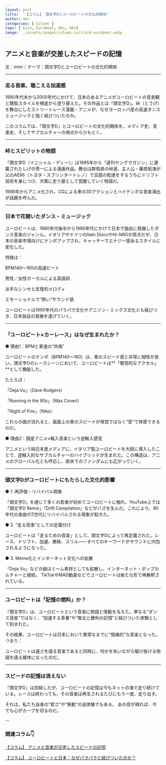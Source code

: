 ```yaml
---
layout: post
title:  "【コラム】 頭文字Dとユーロビートの文化的関係"
author: mmr
categories: [ Column ]
tags: [ Euro, Eurobeat, 80s, 90s]
image: ../assets/images/column-initiald-eurobeat.webp
---
```


## アニメと音楽が交差したスピードの記憶


文：mmr｜テーマ：頭文字Dとユーロビートの文化的関係



<hr>

### 走る音楽、聴こえる加速感
1990年代末から2000年代にかけて、日本のあるアニメがユーロビートの音楽観と聴取スタイルを根底から塗り替えた。その作品とは『頭文字D』。峠（とうげ）を舞台にしたストリートレース漫画・アニメが、なぜヨーロッパ産の高速ダンスミュージックと強く結びついたのか。

このコラムでは、『頭文字D』とユーロビートの文化的関係を、メディア史、音楽史、そしてサブカルチャーの視点からひもとく。


<hr>

### 峠とスピリットの物語
『頭文字D（イニシャル・ディー）』は1995年から『週刊ヤングマガジン』に連載されたしげの秀一による漫画作品。舞台は群馬県の峠道、主人公・藤原拓海が父のAE86（トヨタ・スプリンタートレノ）で豆腐の配達をするうちにドリフト技術を身につけ、次第に走り屋として覚醒していく物語だ。

1998年からアニメ化され、CGによる車の3Dアクションとハイテンポな音楽演出が話題を呼んだ。


<hr>

### 日本で花開いたダンス・ミュージック
ユーロビートは、1980年代後半から1990年代にかけて日本で独自に発展したダンス音楽のジャンル。イタリアやドイツのItalo DiscoやHi-NRGが原点だが、日本の音楽市場向けにテンポアップされ、キャッチーでエナジー感あるスタイルに変化した。

特徴は：

BPM140〜160の高速ビート

男性／女性ボーカルによる英語詞

派手なシンセと反復的メロディ

エモーショナルで“熱い”サウンド感

ユーロビートは1990年代のパラパラ文化やアニソン・ミックス文化とも結びつき、日本独自の発展を遂げていく。


<hr>

### 「ユーロビート×カーレース」はなぜ生まれたか？
● 理由1：BPMと車速の“共鳴”

ユーロビートのテンポ（BPM140〜160）は、車のスピード感と非常に相性が良い。頭文字Dのレースシーンにおいて、ユーロビートは**「聴覚的なアクセル」**として機能した。

たとえば：

「Deja Vu」（Dave Rodgers）

「Running in the 90s」（Max Coveri）

「Night of Fire」（Niko）

これらの曲が流れると、画面上の車のスピードが視覚ではなく“音”で体感できるのだ。

● 理由2：国産アニメ×輸入音楽という逆輸入感覚

アニメという純日本産メディアに、イタリア製ユーロビートを大胆に導入したことで、逆輸入的なサブカルチャーのハイブリッドが生まれた。この構造は、アニメのグローバル化とも呼応し、欧米でのファンダムにも広がっていく。


<hr>

### 頭文字Dがユーロビートにもたらした文化的影響
● 1. 再評価・リバイバル現象

『頭文字D』を通じて多くの若者が初めてユーロビートに触れ、YouTube上では「頭文字D Remix」「Drift Compilation」などがバズを生んだ。これにより、90年代の楽曲がZ世代にリバイバルされる現象が起きた。

● 2. “走る音楽”としての定義付け

ユーロビートは「走るための音楽」として、頭文字Dによって再定義された。レース、ドリフト、加速、勝負、スリル――すべてのキーワードがサウンドに内包されるようになった。

● 3. Meme化とインターネット文化への拡散

「Deja Vu」などの曲はミーム素材としても拡散し、インターネット・ポップカルチャーと接続。
TikTokやMAD動画などでユーロビートは新たな形で再解釈されている。


<hr>

### ユーロビートは「記憶の燃料」か？
『頭文字D』は、ユーロビートという音楽に物語と情動を与えた。単なる“ダンス音楽”ではなく、“加速する青春”や“敗北と勝利の記憶”と結びついた体験として刻まれた。

その結果、ユーロビートは日本において異常なまでに“情緒的”な音楽となった。つまり：

ユーロビートは速さを語る音楽であると同時に、何かを失いながら駆け抜ける物語を語る媒体になったのだ。


<hr>

### スピードの記憶は消えない
『頭文字D』は完結したが、ユーロビートの記憶は今もネットの海で走り続けている。レースは終わっても、その音楽は再生されるたびにもう一度、走り出す。

それは、私たち自身の“若さ”や“衝動”の追体験でもある。
あの音が鳴れば、今でも心がカーブを切るのだ。

--


### 関連コラム👇

[【コラム】 アニメと音楽が交差したスピードの記憶](https://monumental-movement.jp/Column-InitialD-Eurobeat2)

[【コラム】 ユーロビートと日本：なぜパラパラと結びついたのか？](https://monumental-movement.jp/Column-Parapara-Eurobeat)